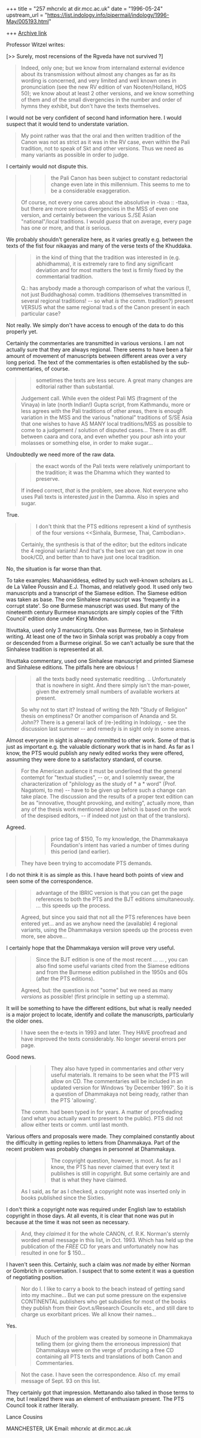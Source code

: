 +++
title = "257 mhcrxlc at dir.mcc.ac.uk"
date = "1996-05-24"
upstream_url = "https://list.indology.info/pipermail/indology/1996-May/005193.html"

+++
[Archive link](https://list.indology.info/pipermail/indology/1996-May/005193.html)

Professor Witzel writes:

[>> Surely, most recensions of the Rgveda have not survived ?]

>Indeed, only one; but we know from internaland external evidence about its
>transmission without almost any changes as far as its wording is
>concerned, and very limited and well known ones in pronunciation (see the
>new RV edition of van Nooten/Holland, HOS 50); we know about at least 2
>other versions, and we know something of them and of the small divergencies
>in the number and order of hymns they exhibit, but don't have the texts
>themselves.

I would not be very confident of second hand information here. I would
suspect that it would tend to understate variation.

>My point rather was that the oral and then written tradition of
>the Canon was not as strict as it was in the RV case, even within the Pali
>tradition, not to speak of Skt and other versions. Thus we need as many
>variants as possible in order to judge.

I certainly would not dispute this.

>> >the Pali Canon has been subject to constant redactorial change even
>late in this millennium.
>> This seems to me to be a considerable exaggeration.
>
>Of course, not every one cares about the absolutive in -tvaa :: -ttaa,
>but there are more serious divergencies in the MSS of even one version, and
>certainly between the various S./SE Asian "national"/local traditions.
>I would *guess* that on average, every page has one or more, and that *is*
>serious.

We probably shouldn't generalize here, as it varies greatly e.g. between
the texts of the fist four nikaayas and many of the verse texts of the
Khuddaka.

>> in the kind of thing that the tradition was interested in (e.g.
>> abhidhamma), it is extremely rare to find any significant deviation and for
>> most matters the text is firmly fixed by the commentarial tradition.
>
>Q.: has anybody made a thorough comparison of what the various (!, not
>just Buddhaghosa) comm. traditions (themselves transmitted in several
>regional traditions! -- so what *is* the comm. tradition?) present VERSUS
>what the same regional trad.s of the Canon present in each particular
>case?

Not really. We simply don't have access to enough of the data to do this
properly yet.

Certainly the commentaries are transmitted in various versions. I am not
actually sure that they are always regional. There seems to have been a
fair amount of movement of manuscripts between different areas over a very
long period. The text of the commentaries is often established by the
sub-commentaries, of course.

>> sometimes the texts are less secure.
>> A great many changes are editorial
>> rather than substantial.
>
>Judgement call. While even the oldest Pali MS (fragment of the Vinaya) in
>late (north Indian!) Gupta script, from Kathmandu, more or less agrees
>with the Pali traditions of other areas, there is enough variation in the
>MSS and the various "national" traditions of S/SE Asia that one wishes to
>have AS MANY local traditions/MSS as possible to come to a judgement /
>solution of disputed cases... There *is* as diff. between caara and cora,
>and even whether you pour ash into your molasses or something else, in
>order to make sugar...

Undoubtedly we need more of the raw data.

>> the exact words of
>> the Pali texts were relatively unimportant to the tradition; it was the
>> Dhamma which they wanted to preserve.
>
>If indeed correct, *that* is the problem, see above. Not everyone who
>uses Pali texts is interested *just* in the Damma.  Also in
>spies and sugar.

True.

>> I don't think that the PTS editions represent a kind of synthesis of the
>> four versions <<Sinhala, Burmese, Thai, Cambodian>.
>
>Certainly, the synthesis is that of the editor; but the editors indicate
>the 4 regional variants! And that's the best we can get now in one book/CD,
>and better than to have just one local tradition.

No, the situation is far worse than that.

To take examples:
Mahaaniddesa, edited by such well-known scholars as L. de La Vallee Poussin
and E.J. Thomas, and relatively good. It used only two manuscripts and a
transcript of the Siamese edition. The Siamese edition was taken as base.
The one Sinhalese manuscript was 'frequently in a corrupt state'.
So one Burmese manuscript was used. But many of the nineteenth century
Burmese manuscripts are simply copies of the 'Fifth Council' edition done
under King Mindon.

Itivuttaka, used only 3 manuscripts. One was Burmese, two in Sinhalese
writing. At least one of the two in Sinhala script was probably a copy from
or descended from a Burmese original. So we can't actually be sure that the
Sinhalese tradition is represented at all.

Itivuttaka commentary, used one Sinhalese manuscript and printed Siamese
and Sinhalese editions. The pitfalls here are obvious !

>> all the texts badly need systematic reediting. ..
>> Unfortunately
>> that is nowhere in sight. And there simply isn't the man-power, given the
>> extremely small numbers of available workers at present.
>
>So why not to start it? Instead of writing the Nth "Study of Religion"
>thesis on emptiness? Or another comparison of Ananda and St. John??  There
>is a general lack of (re-)editing in Indology, - see the discussion last
>summer -- and remedy is in sight only in some areas.

Almost everyone in sight is already committed to other work. Some of that
is just as important e.g. the valuable dictionary work that is in hand. As
far as I know, the PTS would publish any newly edited works they were
offered, assuming they were done to a satisfactory standard, of course.

>For the American audience it must be underlined that the general contempt
>for "textual studies", -- or, and I solemnly swear, the characterization
>of "philology as the study of * a * word" (Prof. Nagatomi, to me) -- have
>to be given up before such a change can take place. The discussion and the
>results of a proper text edition can be as "innovative, thought provoking,
>and exiting", actually more, than any of the thesis work mentioned above
>(which is based on the work of the despised editors, -- if indeed not just
>on that of the translors).

Agreed.

>> > price tag of $150,
>> To my knowledge, the Dhammakaaya Foundation's intent has varied a number of
>> times during this period (and earlier).
>
>They have been trying to accomodate PTS demands.

I do not think it is as simple as this. I have heard both points of view
and seen some of the correspondence.

>> advantage of the IBRIC version is that you can get the
>> page references to both the PTS and the BJT editions simultaneously. ...
>> this speeds
>> up the process.
>
>Agreed, but since you said that not all the PTS references have been
>entered yet... and as we anyhow need the (available) 4 regional variants,
>using the Dhammakaya version speeds up the process even more, see above...

I certainly hope that the Dhammakaya version will prove very useful.

>> Since the BJT edition is one of the most recent ...
>> ... , you can also find some
>> useful variants cited from the Siamese editions and from the Burmese
>> edition published in the 1950s and 60s (after the PTS editions).
>
>Agreed, but: the question is not "some" but we need as many
>*versions* as possible! (first principle in setting up a stemma).

It will be something to have the different editions, but what is really
needed is a major project to locate, identify and collate the manuscripts,
particularly the older ones.

>I have seen the e-texts in 1993 and later. They HAVE proofread and have
>improved the texts considerably. No longer several errors per page.

Good news.

>> > They also have typed in commentaries and
>> > *other* very useful materials. It remains to be seen what the PTS
>> > will allow on CD.
>> The commentaries will be included in an updated version for Windows 'by
>> December 1997'. So it is a question of Dhammakaya not being ready, rather
>> than the PTS 'allowing'.
>
>The comm. had been typed in for years. A matter of proofreading (and what
>you actually want to present to the public). PTS did not allow either
>texts or comm. until last month.

Various offers and proposals were made. They complained constantly about
the difficulty in getting replies to letters from Dhammakaya. Part of the
recent problem was probably changes in personnel at Dhammakaya.

>> > The copyright question, however, is moot.
>> As far as I know, the PTS has never claimed that every text it publishes is
>> still in copyright. But some certainly are and that is what they have
>> claimed.
>
>As I said, as far as I checked, a copyright note was inserted only in
>books published since the Sixties.

I don't think a copyright note was required under English law to establish
copyright in those days. At all events, it is clear that none was put in
because at the time it was not seen as necessary.

>And, they *claimed* it for the
>whole CANON, cf. R.K.  Norman's sternly worded email message in this list,
>in Oct. 1993. Which has held up the publication of the *FREE* CD for years
>and unfortunately now has resulted in one for $ 150...

I haven't seen this. Certainly, such a claim was _not_ made by either
Norman or Gombrich in conversation. I suspect that to some extent it was a
question of negotiating position.

>Nor do I. I like to carry a book to the beach instead of getting sand
>into my machine... But we can put some pressure on the expensive CONTINENTAL
>publishers who get subsidies for most of the books they publish from their
>Govt.s/Research Councils etc.,  and still dare to charge us exorbitant
>prices. We all know their names...

Yes.

>> Much of the
>> problem was created by someone in Dhammakaya telling them (or giving them
>> the erroneous impression) that Dhammakaya were on the verge of producing a
>> free CD containing all PTS texts and translations of both Canon and
>> Commentaries.

>Not the case. I have seen the correspondence.
>Also cf. my email message of Sept. 93 on this list.

They certainly got that impression. Mettanando also talked in those terms
to me, but I realized there was an element of enthusiasm present. The PTS
Council took it rather literally.

Lance Cousins

MANCHESTER, UK
Email: mhcrxlc at dir.mcc.ac.uk






